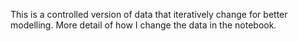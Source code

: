 This is a controlled version of data that iteratively change for better modelling. More detail of how I change the data in the notebook.
